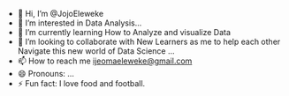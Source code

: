 - 👋 Hi, I’m @JojoEleweke
- 👀 I’m interested in Data Analysis...
- 🌱 I’m currently learning How to Analyze and visualize Data 
- 💞️ I’m looking to collaborate with New Learners as me to help each other Navigate this new world of Data Science ...
- 📫 How to reach me ijeomaeleweke@gmail.com
- 😄 Pronouns: ...
- ⚡ Fun fact: I love food and football.

<!---
JojoEleweke/JojoEleweke is a ✨ special ✨ repository because its `README.md` (this file) appears on your GitHub profile.
You can click the Preview link to take a look at your changes.
--->
